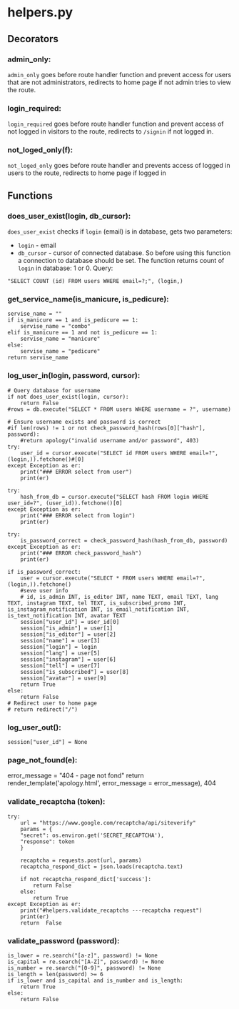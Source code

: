 # **helpers.py**

## **Decorators** 

### admin_only:
```admin_only``` goes before route handler function and prevent access for users that are not administrators, redirects to home page if not admin tries to view the route.
    
### login_required:
```login_required``` goes before route handler function and prevent access of not logged in visitors to the route, redirects to ```/signin``` if not logged in.

### not_loged_only(f):
```not_loged_only``` goes before route handler and prevents access of logged in users to the route, redirects to home page if logged in

## **Functions**

### does_user_exist(login, db_cursor):
```does_user_exist``` checks if ```login``` (email) is in database, gets two parameters:
* ```login``` - email 
* ```db_cursor``` - cursor of connected database. So before using this function a connection to database should be set.
The function returns count of ```login``` in database: 1 or 0.
Query:
```
"SELECT COUNT (id) FROM users WHERE email=?;", (login,)
```
    

### get_service_name(is_manicure, is_pedicure):
    servise_name = ""
    if is_manicure == 1 and is_pedicure == 1:
        servise_name = "combo"
    elif is_manicure == 1 and not is_pedicure == 1:
        servise_name = "manicure"
    else:
        servise_name = "pedicure"
    return servise_name

### log_user_in(login, password, cursor):
    # Query database for username
    if not does_user_exist(login, cursor):
        return False
    #rows = db.execute("SELECT * FROM users WHERE username = ?", username)

    # Ensure username exists and password is correct
    #if len(rows) != 1 or not check_password_hash(rows[0]["hash"], password):
        #return apology("invalid username and/or password", 403)
    try:
        user_id = cursor.execute("SELECT id FROM users WHERE email=?", (login,)).fetchone()#[0]
    except Exception as er:
        print("### ERROR select from user")
        print(er)
    
    try:
        hash_from_db = cursor.execute("SELECT hash FROM login WHERE user_id=?", (user_id)).fetchone()[0]
    except Exception as er:
        print("### ERROR select from login")
        print(er)

    try: 
        is_password_correct = check_password_hash(hash_from_db, password)
    except Exception as er:
        print("### ERROR check_password_hash")
        print(er)

    if is_password_correct:
        user = cursor.execute("SELECT * FROM users WHERE email=?", (login,)).fetchone()
        #seve user info 
        # id, is_admin INT, is_editor INT, name TEXT, email TEXT, lang TEXT, instagram TEXT, tel TEXT, is_subscribed_promo INT, is_instagram_notification INT, is_email_notification INT, is_text_notification INT, avatar TEXT
        session["user_id"] = user_id[0] 
        session["is_admin"] = user[1]
        session["is_editor"] = user[2]
        session["name"] = user[3]
        session["login"] = login
        session["lang"] = user[5]
        session["instagram"] = user[6]
        session["tell"] = user[7]
        session["is_subscribed"] = user[8]
        session["avatar"] = user[9]
        return True
    else:
        return False
    # Redirect user to home page
    # return redirect("/")

### log_user_out():
    session["user_id"] = None





### page_not_found(e):
  error_message  = "404 - page not fond"
  return render_template('apology.html', error_message = error_message), 404

### validate_recaptcha (token):
    try:
        url = "https://www.google.com/recaptcha/api/siteverify"
        params = {
        "secret": os.environ.get('SECRET_RECAPTCHA'),
        "response": token
        }

        recaptcha = requests.post(url, params)
        recaptcha_respond_dict = json.loads(recaptcha.text)

        if not recaptcha_respond_dict['success']:
            return False
        else: 
            return True
    except Exception as er:
        print("#helpers.validate_recaptchs ---recaptcha request")
        print(er)
        return  False

### validate_password (password):
    is_lower = re.search("[a-z]", password) != None
    is_capital = re.search("[A-Z]", password) != None
    is_number = re.search("[0-9]", password) != None
    is_length = len(password) >= 6
    if is_lower and is_capital and is_number and is_length:
        return True
    else:
        return False

